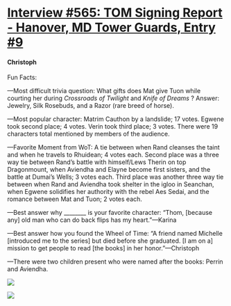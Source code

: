 # [Interview #565: TOM Signing Report - Hanover, MD Tower Guards, Entry #9](https://www.theoryland.com/intvmain.php?i=565#9)

#### Christoph

Fun Facts:

—Most difficult trivia question: What gifts does Mat give Tuon while courting her during
*Crossroads of Twilight*
and
*Knife of Dreams*
? Answer: Jewelry, Silk Rosebuds, and a Razor (rare breed of horse).

—Most popular character: Matrim Cauthon by a landslide; 17 votes. Egwene took second place; 4 votes. Verin took third place; 3 votes. There were 19 characters total mentioned by members of the audience.

—Favorite Moment from WoT: A tie between when Rand cleanses the taint and when he travels to Rhuidean; 4 votes each. Second place was a three way tie between Rand’s battle with himself/Lews Therin on top Dragonmount, when Aviendha and Elayne become first sisters, and the battle at Dumai’s Wells; 3 votes each. Third place was another three way tie between when Rand and Aviendha took shelter in the igloo in Seanchan, when Egwene solidifies her authority with the rebel Aes Sedai, and the romance between Mat and Tuon; 2 votes each.

—Best answer why \_\_\_\_\_\_\_\_ is your favorite character: “Thom, [because any] old man who can do back flips has my heart.”—Karina

—Best answer how you found the Wheel of Time: “A friend named Michelle [introduced me to the series] but died before she graduated. [I am on a] mission to get people to read [the books] in her honor.”—Christoph

—There were two children present who were named after the books: Perrin and Aviendha.

![](http://www.dragonmount.com/forums/uploads/1288998472/gallery_15755_50_35973.jpg)

![](http://www.dragonmount.com/forums/uploads/1289304312/gallery_15755_50_48056.jpg)

